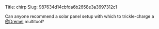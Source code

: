 Title: chirp
Slug: 987634d14cbfda6b2658e3a3697312c1

Can anyone recommend a solar panel setup with which to trickle-charge a <a href="http://twitter.com/Dremel">@Dremel</a> multitool?

